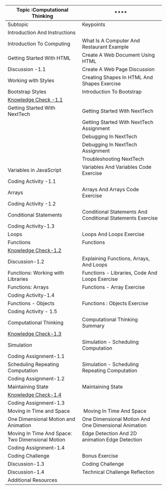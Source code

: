  **Topic :Computational Thinking**                | ****                                                       
--------------------------------------------------|------------------------------------------------------------
 Subtopic                                         | Keypoints                                                  
 Introduction And Instructions                    |                                                            
 Introduction To Computing                        | What Is A Computer And Restaurant Example                  
 Getting Started With HTML                        | Create A Web Document Using HTML                           
 Discussion -1.1                                  | Create A Web Page Discussion                               
 Working with Styles                              | Creating Shapes In HTML And Shapes Exercise                
 Bootstrap Styles                                 | Introduction To Bootstrap                                  
 [Knowledge Check -1.1](https://docs.google.com/forms/d/e/1FAIpQLScjGXd0o0BWaRu7wL4gX5FCZS7FHekQJpiU8fmHbzIIsO2u9g/viewform)                             |                                                            
 Getting Started With NextTech                    | Getting Started With NextTech                              
                                                  | Getting Started With NextTech Assignment                   
                                                  | Debugging In NextTech                                      
                                                  | Debugging In NextTech Assignment                           
                                                  | Troubleshooting NextTech                                   
 Variables in JavaScript                          | Variables And Variables Code Exercise                      
 Coding Activity -1.1                             |                                                            
 Arrays                                           | Arrays And Arrays Code Exercise                            
 Coding Activity -1.2                             |                                                            
 Conditional Statements                           | Conditional Statements And Conditional Statements Exercise 
 Coding Activity-1.3                              |                                                            
 Loops                                            | Loops And Loops Exercise                                   
 Functions                                        | Functions                                                  
 [Knowledge Check-1.2](https://docs.google.com/forms/d/e/1FAIpQLSf24mY0II4zC6PwlVbqHEfqdzP1anLLRrjA4codsXz6xyA3vQ/viewform)                              |                                                            
 Discussion-1.2                                   | Explaining Functions, Arrays, And Loops                    
 Functions: Working with Libraries                | Functions - Libraries, Code And Loops Exercise             
 Functions: Arrays                                | Functions - Array Exercise                                 
 Coding Activity-1.4                              |                                                            
 Functions - Objects                              | Functions : Objects Exercise                               
 Coding Activity - 1.5                            |                                                            
 Computational Thinking                           | Computational Thinking Summary                             
 [Knowledge Check-1.3](https://docs.google.com/forms/d/e/1FAIpQLSc-o02ZIUFR7f3jDGLh3K1P4nr1oqoftOhq0SYVKFdD-Wx4-g/viewform)                              |                                                            
 Simulation                                       | Simulation - Scheduling Computation                        
 Coding Assignment-1.1                            |                                                            
 Scheduling Repeating Computation                 | Simulation - Scheduling Repeating Computation              
 Coding Assignment-1.2                            |                                                            
 Maintaining State                                | Maintaining State                                          
 [Knowledge Check-1.4](https://docs.google.com/forms/d/e/1FAIpQLSeaCxeBMx1ThEeciV1fasrzutUt4ZfuQWRfkgDuTJcQRjlUBA/viewform)                              |                                                            
 Coding Assignment-1.3                            |                                                            
 Moving in Time and Space                         |  Moving In Time And Space                                  
 One Dimensional Motion and Animation             | One Dimensional Motion And One Dimensional Animation       
 Moving In Time And Space: Two Dimensional Motion | Edge Detection And 2D animation Edge Detection             
 Coding Assignment-1.4                            |                                                            
 Coding Challenge                                 | Bonus Exercise                                             
 Discussion-1.3                                   | Coding Challenge                                           
 Discussion-1.4                                   | Technical Challenge Reflection                             
 Additional Resources                             |                                                            

